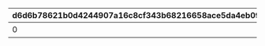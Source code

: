 |d6d6b78621b0d4244907a16c8cf343b68216658ace5da4eb09a7f5b0a1171443|14761ed3f629db14ca14eb5d94df3009adfb38d5ef597255f72e00bb9859f421|070f6cb83c8cf8d5dc3c8d4b76bb5e23d9d31a99d8afa1eed4788d7704fc4e19|bf80d9292c572fb10f1d9adfb6d94015b7dbaeabf98580d4b444b8a7788e2562|addbb546edaf739c25aad56a1bac878715a9111af82057992f9065d45b4ea81d|fa73cdbcab86375d2a3286a42c3f45e96fdadb380fb60dc255b17a5156041b3e|14baf28290561af051f93f6e3de4212eb7496590cd6eb994164f8497fe8a5ee5|90501120274129fac0fc0136ff3c1433d08677eb434c04ac5eec8c6237af006e|7e2e33692dd89bb31759fe7e2b2a31d5c47f4131bea0344bce3d1e98e2bfb3af|8689152d44af41b86d7ec310d5331bbc5787ea0b0fc97aca7ef81851ccded8b5|ac9b7f6991da229cf588d639894eb37aede918d69045735581bd629c5d157d18|125b38c61687cefbe3a5f15ed32e5dc0d2f58345a9517308f1993f7bec9069de|9c73d477b005e93b091ff997f6a89de7ecce8a09ba254e09511726b9edf110b8|3236efa1cb775545d6eb5c4dbc377dec0e81c1cfdfc005bab4b4b9c9580b6c06|ce7854781285e11f31355853d0bf7696b020dca7078cde005d5b1f6eadc516f1|d6844760846e1fbe297757a239ba1b6734187bfab5a5d22af68ad6eec6410e2f|b170a3e3ae462945bd5c922c209616fc23367e1d270ff931958547bb6bc71b84|6fb3e899a3ad9a5bee809663a6149e2166e3a5ca1817241c304e72ab0ef23bba|
| --- | --- | --- | --- | --- | --- | --- | --- | --- | --- | --- | --- | --- | --- | --- | --- | --- | --- |
|0|300000|1|0|0|スコアを累計で300000獲得しよう|0|0|15|0|0|0|11001021|0|1|0|0|0|